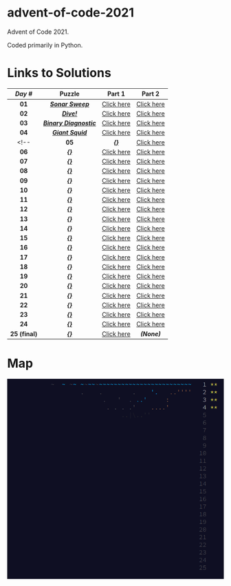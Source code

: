 # advent-of-code-2021
Advent of Code 2021. 

Coded primarily in Python.

# Links to Solutions

| *Day #* | Puzzle | Part 1 | Part 2 |
| :-----: | :----: | :----: | :----: |
| **01**  | [**_Sonar Sweep_**](https://adventofcode.com/2021/day/1) | [Click here](./day_01_-_sonar_sweep/part_1.py) | [Click here](./day_01_-_sonar_sweep/part_2.py) |
| **02**  | [**_Dive!_**](https://adventofcode.com/2021/day/2) | [Click here](./day_02_-_dive!/part_1.py) | [Click here](./day_02_-_dive!/part_2.py) |
| **03**  | [**_Binary Diagnostic_**](https://adventofcode.com/2021/day/3) | [Click here](./day_03_-_binary_diagnostic/part_1.py) | [Click here](./day_03_-_binary_diagnostic/part_2.py) |
| **04**  | [**_Giant Squid_**](https://adventofcode.com/2021/day/4) | [Click here](./day_04_-_giant_squid/part_1.py) | [Click here](./day_04_-_giant_squid/part_2.py) |
<!--| **05**  | [**_{}_**](https://adventofcode.com/2021/day/5) | [Click here](./day_05_-_/part_1.py) | [Click here](./day_05_-_/part_2.py) |
| **06**  | [**_{}_**](https://adventofcode.com/2021/day/6) | [Click here](./day_06_-_/part_1.py) | [Click here](./day_06_-_/part_2.py) |
| **07**  | [**_{}_**](https://adventofcode.com/2021/day/7) | [Click here](./day_07_-_/part_1.py) | [Click here](./day_07_-_/part_2.py) |
| **08**  | [**_{}_**](https://adventofcode.com/2021/day/8) | [Click here](./day_08_-_/part_1.py) | [Click here](./day_08_-_/part_2.py) |
| **09**  | [**_{}_**](https://adventofcode.com/2021/day/9) | [Click here](./day_09_-_/part_1.py) | [Click here](./day_09_-_/part_2.py) |
| **10** | [**_{}_**](https://adventofcode.com/2021/day/10) | [Click here](./day_10_-_/part_1.py) | [Click here](./day_10_-_/part_2.py) |
| **11** | [**_{}_**](https://adventofcode.com/2021/day/11) | [Click here](./day_11_-_/part_1.py) | [Click here](./day_11_-_/part_2.py) |
| **12** | [**_{}_**](https://adventofcode.com/2021/day/12) | [Click here](./day_12_-_/part_1.py) | [Click here](./day_12_-_/part_2.py) |
| **13** | [**_{}_**](https://adventofcode.com/2021/day/13) | [Click here](./day_13_-_/part_1.py) | [Click here](./day_13_-_/part_2.py) |
| **14** | [**_{}_**](https://adventofcode.com/2021/day/14) | [Click here](./day_14_-_/part_1.py) | [Click here](./day_14_-_/part_2.py) |
| **15** | [**_{}_**](https://adventofcode.com/2021/day/15) | [Click here](./day_15_-_/part_1.py) | [Click here](./day_15_-_/part_2.py) |
| **16** | [**_{}_**](https://adventofcode.com/2021/day/16) | [Click here](./day_16_-_/part_1.py) | [Click here](./day_16_-_/part_2.py) |
| **17** | [**_{}_**](https://adventofcode.com/2021/day/17) | [Click here](./day_17_-_/part_1.py) | [Click here](./day_17_-_/part_2.py) |
| **18** | [**_{}_**](https://adventofcode.com/2021/day/18) | [Click here](./day_18_-_/part_1.py) | [Click here](./day_18_-_/part_2.py) |
| **19** | [**_{}_**](https://adventofcode.com/2021/day/19) | [Click here](./day_19_-_/part_1.py) | [Click here](./day_19_-_/part_2.py) |
| **20** | [**_{}_**](https://adventofcode.com/2021/day/20) | [Click here](./day_20_-_/part_1.py) | [Click here](./day_20_-_/part_2.py) |
| **21** | [**_{}_**](https://adventofcode.com/2021/day/21) | [Click here](./day_21_-_/part_1.py) | [Click here](./day_21_-_/part_2.py) |
| **22** | [**_{}_**](https://adventofcode.com/2021/day/22) | [Click here](./day_22_-_/part_1.py) | [Click here](./day_22_-_/part_2.py) |
| **23** | [**_{}_**](https://adventofcode.com/2021/day/23) | [Click here](./day_23_-_/part_1.py) | [Click here](./day_23_-_/part_2.py) |
| **24** | [**_{}_**](https://adventofcode.com/2021/day/24) | [Click here](./day_24_-_/part_1.py) | [Click here](./day_24_-_/part_2.py) |
| **25 (final)** | [**_{}_**](https://adventofcode.com/2021/day/25) | [Click here](./day_25_-_/part_1.py) | __*(None)*__ |-->

# Map
![**_{}_**](./map.png?raw=true)

